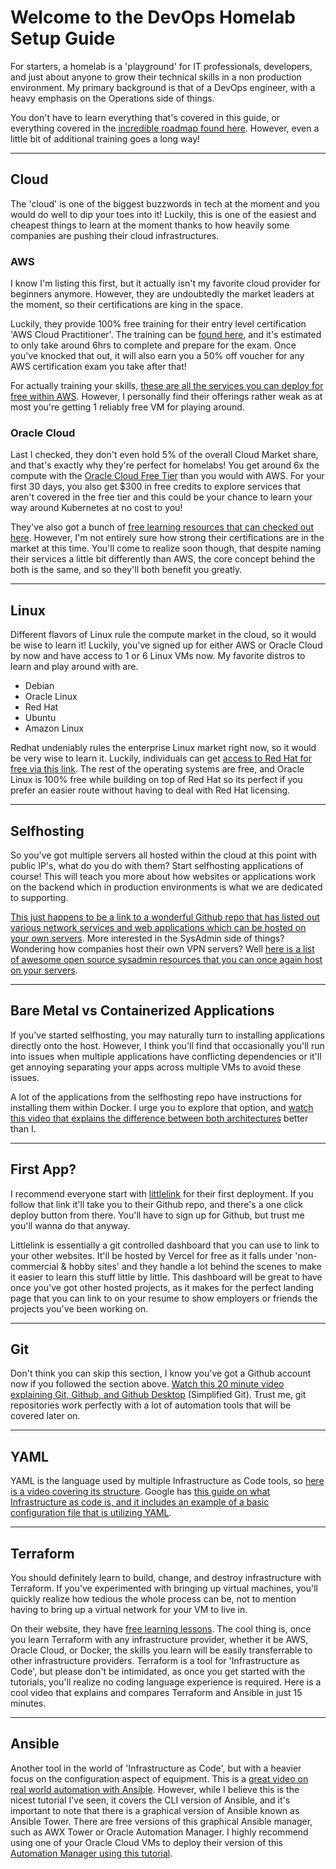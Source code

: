 # Welcome to the DevOps Homelab Setup Guide

For starters, a homelab is a 'playground' for IT professionals, developers, and just about anyone to grow their technical skills in a non production environment. My primary background is that of a DevOps engineer, with a heavy emphasis on the Operations side of things.

You don't have to learn everything that's covered in this guide, or everything covered in the [incredible roadmap found here](https://roadmap.sh/devops). However, even a little bit of additional training goes a long way! 

---
## Cloud

The 'cloud' is one of the biggest buzzwords in tech at the moment and you would do well to dip your toes into it! Luckily, this is one of the easiest and cheapest things to learn at the moment thanks to how heavily some companies are pushing their cloud infrastructures.

### AWS

I know I'm listing this first, but it actually isn't my favorite cloud provider for beginners anymore. However, they are undoubtedly the market leaders at the moment, so their certifications are king in the space. 

Luckily, they provide 100% free training for their entry level certification 'AWS Cloud Practitioner'. The training can be [found here](https://aws.amazon.com/training/digital/aws-cloud-practitioner-essentials), and it's estimated to only take around 6hrs to complete and prepare for the exam. Once you've knocked that out, it will also earn you a 50% off voucher for any AWS certification exam you take after that!

For actually training your skills, [these are all the services you can deploy for free within AWS](https://aws.amazon.com/free/). However, I personally find their offerings rather weak as at most you're getting 1 reliably free VM for playing around. 

### Oracle Cloud

Last I checked, they don't even hold 5% of the overall Cloud Market share, and that's exactly why they're perfect for homelabs! You get around 6x the compute with the [Oracle Cloud Free Tier](https://www.oracle.com/cloud/free/) than you would with AWS. For your first 30 days, you also get $300 in free credits to explore services that aren't covered in the free tier and this could be your chance to learn your way around Kubernetes at no cost to you!

They've also got a bunch of [free learning resources that can checked out here](https://education.oracle.com/learning-explorer#startLearning). However, I'm not entirely sure how strong their certifications are in the market at this time. You'll come to realize soon though, that despite naming their services a little bit differently than AWS, the core concept behind the both is the same, and so they'll both benefit you greatly.

---
## Linux
Different flavors of Linux rule the compute market in the cloud, so it would be wise to learn it!
Luckily, you've signed up for either AWS or Oracle Cloud by now and have access to 1 or 6 Linux VMs now. My favorite distros to learn and play around with are.
- Debian
- Oracle Linux
- Red Hat
- Ubuntu
- Amazon Linux

Redhat undeniably rules the enterprise Linux market right now, so it would be very wise to learn it. Luckily, individuals can get [access to Red Hat for free via this link](https://developers.redhat.com/products). The rest of the operating systems are free, and Oracle Linux is 100% free while building on top of Red Hat so its perfect if you prefer an easier route without having to deal with Red Hat licensing. 

---

## Selfhosting

So you've got multiple servers all hosted within the cloud at this point with public IP's, what do you do with them?
Start selfhosting applications of course!
This will teach you more about how websites or applications work on the backend which in production environments is what we are dedicated to supporting. 

[This just happens to be a link to a wonderful Github repo that has listed out various network services and web applications which can be hosted on your own servers](https://github.com/awesome-selfhosted/awesome-selfhosted).
More interested in the SysAdmin side of things? Wondering how companies host their own VPN servers?
Well [here is a list of awesome open source sysadmin resources that you can once again host on your servers](https://github.com/kahun/awesome-sysadmin).

---

## Bare Metal vs Containerized Applications

If you've started selfhosting, you may naturally turn to installing applications directly onto the host. However, I think you'll find that occasionally you'll run into issues when multiple applications have conflicting dependencies or it'll get annoying separating your apps across multiple VMs to avoid these issues. 

A lot of the applications from the selfhosting repo have instructions for installing them within Docker. I urge you to explore that option, and [watch this video that explains the difference between both architectures](https://www.youtube.com/watch?v=XCWWPpfdbsM) better than I. 

---

## First App?

I recommend everyone start with [littlelink](https://github.com/sethcottle/littlelink) for their first deployment. If you follow that link it'll take you to their Github repo, and there's a one click deploy button from there. You'll have to sign up for Github, but trust me you'll wanna do that anyway. 

Littlelink is essentially a git controlled dashboard that you can use to link to your other websites. It'll be hosted by Vercel for free as it falls under 'non-commercial & hobby sites' and they handle a lot behind the scenes to make it easier to learn this stuff little by little. This dashboard will be great to have once you've got other hosted projects, as it makes for the perfect landing page that you can link to on your resume to show employers or friends the projects you've been working on.

---

## Git

Don't think you can skip this section, I know you've got a Github account now if you followed the section above. [Watch this 20 minute video explaining Git, Github, and Github Desktop](https://www.youtube.com/watch?v=8Dd7KRpKeaE) (Simplified Git).
Trust me, git repositories work perfectly with a lot of automation tools that will be covered later on. 

---

## YAML

YAML is the language used by multiple Infrastructure as Code tools, so [here is a video covering its structure](https://www.youtube.com/watch?v=1uFVr15xDGg). Google has [this guide on what Infrastructure as code is, and it includes an example of a basic configuration file that is utilizing YAML](https://www.youtube.com/watch?v=z-caqPtEw58).

---

## Terraform

You should definitely learn to build, change, and destroy infrastructure with Terraform. If you've experimented with bringing up virtual machines, you'll quickly realize how tedious the whole process can be, not to mention having to bring up a virtual network for your VM to live in.

On their website, they have [free learning lessons](https://learn.hashicorp.com/terraform). The cool thing is, once you learn Terraform with any infrastructure provider, whether it be AWS, Oracle Cloud, or Docker, the skills you learn will be easily transferrable to other infrastructure providers. Terraform is a tool for 'Infrastructure as Code', but please don't be intimidated, as once you get started with the tutorials, you'll realize no coding language experience is required. Here is a cool video that explains and compares Terraform and Ansible in just 15 minutes.

---

## Ansible

Another tool in the world of 'Infrastructure as Code', but with a heavier focus on the configuration aspect of equipment. This is a [great video on real world automation with Ansible](https://www.youtube.com/watch?v=w9eCU4bGgjQ&t=445s). However, while I believe this is the nicest tutorial I've seen, it covers the CLI version of Ansible, and it's important to note that there is a graphical version of Ansible known as Ansible Tower. There are free versions of this graphical Ansible manager, such as AWX Tower or Oracle Automation Manager. I highly recommend using one of your Oracle Cloud VMs to deploy their version of this [Automation Manager using this tutorial](https://docs.oracle.com/en/operating-systems/oracle-linux/8/oracle-linux-automation-manager/awx-AboutOracleLinuxAutomationManagerandOracleLinuxAutomationEngine.html#awx-about).